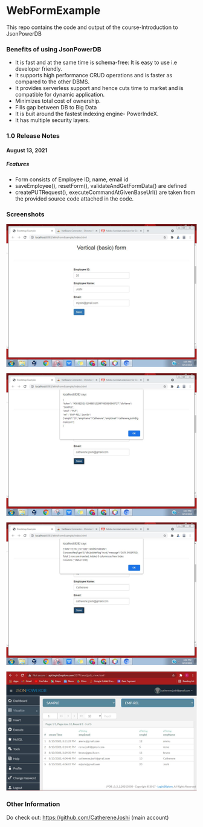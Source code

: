# WebFormExample
This repo contains the code and output of the course-Introduction to JsonPowerDB

### Benefits of using JsonPowerDB
* It is fast and at the same time is schema-free: It is easy to use i.e developer friendly.
* It supports high performance CRUD operations and is faster as compared to the other DBMS.
* It provides serverless support and hence cuts time to market and is compatible for dynamic application. 
* Minimizes total cost of ownership.
* Fills gap between DB to Big Data
* It is buit around the fastest indexing engine- PowerIndeX.
* It has multiple security layers.

### 1.0 Release Notes

#### August 13, 2021
##### Features
* Form consists of Employee ID, name, email id
* saveEmployee(), resetForm(), validateAndGetFormData() are defined
* createPUTRequest(), executeCommandAtGivenBaseUrl() are taken from the provided source code attached in the code.

### Screenshots

![Form](https://github.com/catherene9/WebFormExample/blob/main/Screenshots/form.JPG)

![Submit](https://github.com/catherene9/WebFormExample/blob/main/Screenshots/submit.JPG)

![Response](https://github.com/catherene9/WebFormExample/blob/main/Screenshots/response.JPG)

![Visualize](https://github.com/catherene9/WebFormExample/blob/main/Screenshots/server.JPG)

### Other Information
Do check out: https://github.com/CathereneJoshi (main account)

